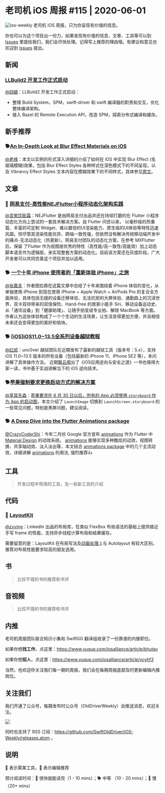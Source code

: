 # 老司机 iOS 周报 #115 | 2020-06-01

![ios-weekly](https://github.com/SwiftOldDriver/iOS-Weekly/blob/master/assets/ios-weekly.png?raw=true)
老司机 iOS 周报，只为你呈现有价值的信息。

你也可以为这个项目出一份力，如果发现有价值的信息、文章、工具等可以到 [Issues](https://github.com/SwiftOldDriver/iOS-Weekly/issues) 里提给我们，我们会尽快处理。记得写上推荐的理由哦。有建议和意见也欢迎到 [Issues](https://github.com/SwiftOldDriver/iOS-Weekly/issues) 提出。

## 新闻

### [LLBuild2 开发工作正式启动](https://forums.swift.org/t/llbuild2/36896)

[@四娘](https://kemchenj.github.io/)：LLBuild2 开发工作正式启动：

- 整理 Build System，SPM，swift-driver 和 swift 编译器的职责和交互，优化整体编译架构。
- 接入 Bazel 的 Remote Execution API，改造 SPM，探索分布式编译和缓存。

## 新手推荐

### 🐕[An In-Depth Look at Blur Effect Materials on iOS](https://pspdfkit.com/blog/2020/blur-effect-materials-on-ios/)

[@老峰](https://github.com/gesantung)：本文以实例的形式深入详细的介绍了如何在 iOS 中实现 Blur Effect (毛玻璃模糊)效果，包括 Blur Effect Styles 各种样式在深色模式下的不同呈现，以及 Vibrancy Effect Styles 文本内容在模糊效果下的不同样式，具体参见[原文](https://pspdfkit.com/blog/2020/blur-effect-materials-on-ios/)。

## 文章

### 🐢 [网易支付-高性能NEJFlutter小程序动态化架构实践](https://www.jianshu.com/p/be48a3dc80fa)

[@含笑饮砒霜](https://weibo.com/chinafishnews/)：NEJFlutter 是由网易支付出品并还在持续打磨的在 Flutter 小程序动态化方向上尝试的一套技术解决方案。自 Flutter 问世以来， 以毫秒级的热重载、丰富的可定制 Widget、难以置信的UI渲染能力、原生级的UI体验等特性迅速风靡。但尽管其渲染性能优异、跨端一致性强，但依然没有解决传统移动端开发中的痛点-无法动态化（热更新）。网易支付团队的动态化方案，在参考 MXFlutter 后，保留 了Flutter 作为视图层优秀的特性（高性能/高一致性/高能效）加上动态脚本语言作为逻辑层，来实现整套方案的动态化。目前该方案还在灰度阶段，广大开发者可以共同完善这个项目并加以适用。

### 🐕 [一个十年 iPhone 使用者的「重新体验 iPhone」之旅](https://imtx.me/blog/the-journey-of-reexperiencing-the-iphone/)

[@张嘉夫](https://github.com/josephchang10)：作者图拉鼎在这篇文章中总结了十年来围绕着 iPhone 体验的变化，从单独使用 iPhone 到现在使用 iPhone + Apple Watch + AirPods Pro 的复合全方面体验，具体包括无缝的设备迁移体验、无法抗拒的大屏体验、通勤路上的沉浸世界、双卡双待带来的双倍保险、Hand-free 的居家小能手 Siri、移动设备运动史、从「通讯设备」到「健康助理」、让随手拍变成专业拍、解锁 MacBook 等方面。作者认为这些体验构成了一个个生动的生活场景，让生活变得更加方便，并且相信未来还会变得更加的美好和愉快。

### 🐕 [[iOS]iOS11.0~13.5全系列设备越狱教程](https://mp.weixin.qq.com/s/0JuTk_iQCeYKjV3kIZMhHg)

[@红纸](https://github.com/nianran)：unc0ver 越狱团队在近期发布了最新的越狱工具（版本号：5.x），支持 iOS 11.0~13.5 版本的所有设备（包括最新的 iPhone 11、iPhone SE2 等），本问讲解了具体操作方法。
近期[飘云阁](https://www.chinapyg.com/)出了《iOS应用逆向与安全之道》一书也值得大家一读，书中基于实战讲解当下的 iOS 逆向技术。

### 🐕[苹果强制要求更换启动方式的解决方案](https://mp.weixin.qq.com/s/mdReGqt5E7T8VWC2q7ImKw)

[@享耳先森](https://github.com/iblacksun)：[苹果要求在 6 月 30 日以后，所有的 App 必须使用  `storyboard` 作为 App 的启动图](https://developer.apple.com/news/?id=03262020b)，本文介绍了 `LaunchImage` 切换到 `LaunchScreen.storyboard` 的一些常见问题，特别是黑屏问题，建议阅读。

### 🐕 [A Deep Dive into the Flutter Animations package](https://medium.com/flutter-nyc/a-deep-dive-into-the-flutter-animations-package-3e26b10c43c1)

[@CrazyCoderShi](https://github.com/CrazyCoderShi)：今年二月份 Google 官方宣布 [animations](https://pub.dev/packages/animations) 作为 Flutter 中 [Material Design](https://material.io/design/motion/the-motion-system.html) 的动效系统。 [animations](https://pub.dev/packages/animations) 能够实现多种酷炫的动效，视图转换、共享轴动效、淡入淡出等，本文结合 [animations package](https://pub.dev/packages/animations) 中的几个主流动效，详细讲解 [animations](https://pub.dev/packages/animations) 的用法, 强烈推荐👍

## 工具

> 开发过程中常用的工具，及一些新工具的介绍

## 代码

### 🐎 [LayoutKit](https://github.com/linkedin/LayoutKit)
[@zvving](https://github.com/zvving)：LinkedIn 出品的布局库，在类似 FlexBox 布局语法的基础上提供接近手写 frame 的性能，支持异步线程计算布局和结果缓存。

需要留意的是：LayoutKit 在布局写法及[动画处理](http://layoutkit.org/animations/)上与 Autolayout 有较大区别。推荐对布局性能要求较高的朋友选用。

## 书

> 比较不错的书的推荐和书评

## 音视频

> 比较不错的书的推荐和书评

## 内推

老司机周报团队联合知识小集和 SwiftGG 翻译组收录了一份靠谱的内推职位。

如果你想**找工作**，点这里：https://www.yuque.com/iosalliance/article/bhutav

如果你想**招人**，点这里：https://www.yuque.com/iosalliance/article/ycyhf3

当然，也欢迎你关注我们每一期的周报，我们会在每期周报底部及时更新编辑内推岗位。

## 关注我们

我们开通了公众号，每期发布时公众号（OldDriverWeekly）会推送消息，欢迎关注。

![](https://github.com/SwiftOldDriver/iOS-Weekly/blob/master/assets/qrcode_for_wechat.jpg?raw=true)

同时也支持了 RSS 订阅：https://github.com/SwiftOldDriver/iOS-Weekly/releases.atom 。

## 说明

🚧 表示需某工具，🌟 表示编辑推荐

预计阅读时间：🐎 很快就能读完（1 - 10 mins）；🐕 中等 （10 - 20 mins）；🐢 慢（20+ mins）
